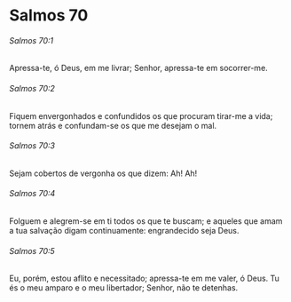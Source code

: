 # Salmos 70

###### Salmos 70:1

Apressa-te, ó Deus, em me livrar; Senhor, apressa-te em socorrer-me.

###### Salmos 70:2

Fiquem envergonhados e confundidos os que procuram tirar-me a vida; tornem atrás e confundam-se os que me desejam o mal.

###### Salmos 70:3

Sejam cobertos de vergonha os que dizem: Ah! Ah!

###### Salmos 70:4

Folguem e alegrem-se em ti todos os que te buscam; e aqueles que amam a tua salvação digam continuamente: engrandecido seja Deus.

###### Salmos 70:5

Eu, porém, estou aflito e necessitado; apressa-te em me valer, ó Deus. Tu és o meu amparo e o meu libertador; Senhor, não te detenhas.

